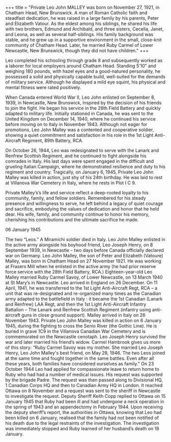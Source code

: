 +++
title = "Private Leo John MALLEY was born on November 27, 1921, in Chatham Head, New Brunswick. A man of Roman Catholic faith and steadfast dedication, he was raised in a large family by his parents, Peter and Elizabeth Vatour. As the eldest among his siblings, he shared his life with two brothers, Edmund and Archibald, and three sisters, Cecelia, Janet, and Leona, as well as several half-siblings. His family background was stable, and he grew up in a supportive environment in the small, close-knit community of Chatham Head. Later, he married Ruby Carmel of Lower Newcastle, New Brunswick, though they did not have children."
+++


Leo completed his schooling through grade 8 and subsequently worked as a laborer for local employers around Chatham Head. Standing 5’10” and weighing 180 pounds, with hazel eyes and a good-natured personality, he possessed a solid and physically capable build, well-suited for the demands of military service. Although he displayed a mild eye squint, his physical and mental fitness were rated positively.

When Canada entered World War II, Leo John enlisted on September 8, 1939, in Newcastle, New Brunswick, inspired by the decision of his friends to join the fight. He began his service in the 28th Field Battery and quickly adapted to military life. Initially stationed in Canada, he was sent to the United Kingdom on December 14, 1940, where he continued his service before moving on to Italy in November 1943. Although not eager for promotions, Leo John Malley was a contented and cooperative soldier, showing a quiet commitment and satisfaction in his role in the 1st Light Anti-Aircraft Regiment, 89th Battery, RCA.

On October 26, 1944, Leo was redesignated to serve with the Lanark and Renfrew Scottish Regiment, and he continued to fight alongside his comrades in Italy. 
His last days were spent engaged in the difficult and grueling Italian Campaign, where he demonstrated resilience and duty to his regiment and country. 
Tragically, on January 6, 1945, Private Leo John Malley was killed in action, just shy of his 24th birthday. 
He was laid to rest at Villanova War Cemetery in Italy, where he rests in Plot I C 9.

Private Malley’s’s life and service reflect a deep-rooted loyalty to his community, family, and fellow soldiers. Remembered for his steady presence and willingness to serve, he left behind a legacy of quiet courage and sacrifice, embodying the values of dedication and honor that he held dear. 
His wife, family, and community continue to honor his memory, cherishing his contributions and the ultimate sacrifice he made.



06 January 1945

The two “Leos.” A Miramichi soldier died in Italy.
Leo John Malley enlisted in the active army alongside his boyhood friend, Leo Joseph Henry, on 8 September 1939, in Newcastle – two days before Canada officially declared war on Germany.
Leo John Malley, the son of Peter and Elizabeth (Vatoure) Malley, was born in Chatham Head on 27 November 1921. He was working at Frasers Mill when he enlisted in the active army (he had prior reserve force service with the 28th Field Battery, RCA.) Eighteen-year-old Leo Malley married Ruby Carmel Savoy, of Lower Newcastle, on 13 March 1940 at St Mary’s in Newcastle. Leo arrived in England on 26 December. 
On 11 April, 1941, he was transferred to the 1st Light Anti-Aircraft Regt, RCA – a unit that was re-designated and re-organized many times as the Canadian army adapted to the battlefield in Italy : it became the 1st Canadian (Lanark and Renfrew) LAA Regt, and then the 1st Light Anti-Aircraft Infantry Battalion – The Lanark and Renfrew Scottish Regiment (infantry using anti-aircraft guns in close ground support). Malley arrived in Italy on 26 November 1943.
Private Leo John Malley was killed in action on 6 January 1945, during the fighting to cross the Senio River (the Gothic Line). He is buried in grave 1C9 in the Villanova Canadian War Cemetery and is commemorated on the Newcastle cenotaph.
Leo Joseph Henry survived the war and later married his friend’s widow. Carmel Hambrook gives us more of this story: “Ruby Carmel Savoy was my mother. She married Leo Joseph Henry, Leo John Malley's best friend, on May 28, 1946. The two Leos joined at the same time and fought together in the same battles. Even after all these years, both families have considered ourselves as family.”
On 23 October 1944 Leo had applied for compassionate leave to return home to Ruby who had had a number of medical issues. His request was supported by the brigade Padre. The request was then passed along to Divisional HQ, 1 Canadian Corps HQ and then to Canadian Army HQ in London. It reached Ottawa on 8 November and a request was sent to the sheriff in Newcastle to investigate the request. Deputy Sheriff Keith Copp replied to Ottawa on 15 January 1945 that Ruby had been ill and had undergone a neck operation in the spring of 1943 and an appendectomy in February 1944. Upon receiving the deputy sheriff’s report, the authorities in Ottawa, knowing that Leo had been killed on 6 January, realised that the family had not been notified of his death due to the legal restraints of the investigation. The investigation was immediately stopped and Ruby learned of her husband’s death on 18 January.





